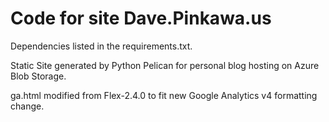 # Code for site Dave.Pinkawa.us

Dependencies listed in the requirements.txt.

Static Site generated by Python Pelican for personal blog hosting on Azure Blob Storage.

ga.html modified from Flex-2.4.0 to fit new Google Analytics v4 formatting change.